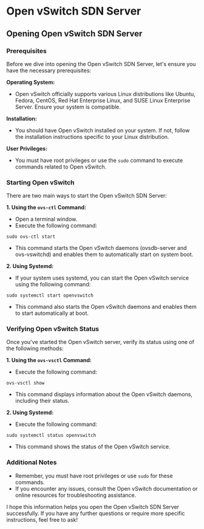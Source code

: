# Open vSwitch SDN Server
## Opening Open vSwitch SDN Server

### Prerequisites

Before we dive into opening the Open vSwitch SDN Server, let's ensure you have the necessary prerequisites:

**Operating System:**

* Open vSwitch officially supports various Linux distributions like Ubuntu, Fedora, CentOS, Red Hat Enterprise Linux, and SUSE Linux Enterprise Server. Ensure your system is compatible.

**Installation:**

* You should have Open vSwitch installed on your system. If not, follow the installation instructions specific to your Linux distribution.

**User Privileges:**

* You must have root privileges or use the `sudo` command to execute commands related to Open vSwitch.

### Starting Open vSwitch

There are two main ways to start the Open vSwitch SDN Server:

**1. Using the `ovs-ctl` Command:**

* Open a terminal window.
* Execute the following command:

```
sudo ovs-ctl start
```

* This command starts the Open vSwitch daemons (ovsdb-server and ovs-vswitchd) and enables them to automatically start on system boot.

**2. Using Systemd:**

* If your system uses systemd, you can start the Open vSwitch service using the following command:

```
sudo systemctl start openvswitch
```

* This command also starts the Open vSwitch daemons and enables them to start automatically at boot.

### Verifying Open vSwitch Status

Once you've started the Open vSwitch server, verify its status using one of the following methods:

**1. Using the `ovs-vsctl` Command:**

* Execute the following command:

```
ovs-vsctl show
```

* This command displays information about the Open vSwitch daemons, including their status.

**2. Using Systemd:**

* Execute the following command:

```
sudo systemctl status openvswitch
```

* This command shows the status of the Open vSwitch service.

### Additional Notes

* Remember, you must have root privileges or use `sudo` for these commands.
* If you encounter any issues, consult the Open vSwitch documentation or online resources for troubleshooting assistance.

I hope this information helps you open the Open vSwitch SDN Server successfully. If you have any further questions or require more specific instructions, feel free to ask!

